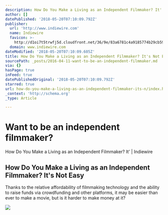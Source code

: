 ```yaml
---
description: How Do You Make a Living as an Independent Filmmaker? It' | Indiewire
author: []
datePublished: '2018-05-20T07:10:09.792Z'
publisher:
  url: 'http://www.indiewire.com'
  name: Indiewire
  favicon: >-
    http://d1oi7t5trwfj5d.cloudfront.net/36/9e/83a6781c4a9185774b29cb59594b/favicon.ico
  domain: www.indiewire.com
dateModified: '2018-05-20T07:10:09.605Z'
title: How Do You Make a Living as an Independent Filmmaker? It's Not Easy
sourcePath: _posts/2016-04-11-want-to-be-an-independent-filmmaker.md
via: {}
hasPage: true
inFeed: true
datePublishedOriginal: '2018-05-20T07:10:09.792Z'
starred: true
url: how-do-you-make-a-living-as-an-independent-filmmaker-its-n/index.html
_context: 'http://schema.org'
_type: Article

---
```

# Want to be an independent filmmaker?

How Do You Make a Living as an Independent Filmmaker? It' | Indiewire

<article style=""><h1>How Do You Make a Living as an Independent Filmmaker? It's Not Easy</h1><p>Thanks to the relative affordability of filmmaking technology and the ability to raise funds via crowdfunding and other platforms, it may be easier than ever to make a movie, but is it harder to make money at it?</p><img src="http://cdn.indiewire.psdops.com/dims4/INDIEWIRE/1fb1515/2147483647/thumbnail/680x478/quality/90/?url=http%3A%2F%2Fdl9fvu4r30qs1.cloudfront.net%2F1b%2F43%2Fa7d9415e4dabb01616485e3d1631%2Fforty-years-from-yesterday.jpg" /></article>
